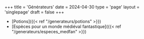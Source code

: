 +++
title = 'Générateurs'
date = 2024-04-30
type = 'page'
layout = 'singlepage'
draft = false
+++

- [Potions]({{< ref "/generateurs/potions" >}})
- [Espèces pour un monde médiéval fantastique]({{< ref "/generateurs/especes_medfan" >}})
